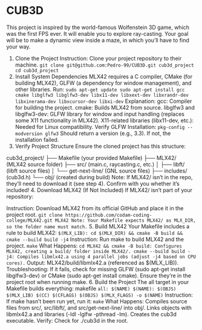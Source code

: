 # CUB3D
This project is inspired by the world-famous Wolfenstein 3D game, which was the first FPS ever. It will enable you to explore ray-casting. Your goal will be to make a dynamic view inside a maze, in which you’ll have to find your way.


1. Clone the Project
Instruction: Clone your project repository to their machine.
``
git clone git@github.com:Pedro-99/CUB3D.git cub3d_project
cd cub3d_project
``
2. Install System Dependencies
MLX42 requires a C compiler, CMake (for building MLX42), GLFW (a dependency for window management), and other libraries. Run:
``
sudo apt-get update
sudo apt-get install gcc cmake libglfw3 libglfw3-dev libx11-dev libxext-dev libxrandr-dev libxinerama-dev libxcursor-dev libxi-dev
``
Explanation:
gcc: Compiler for building the project.
cmake: Builds MLX42 from source.
libglfw3 and libglfw3-dev: GLFW library for window and input handling (replaces some X11 functionality in MLX42).
X11-related libraries (libx11-dev, etc.): Needed for Linux compatibility.
Verify GLFW Installation:
``
pkg-config --modversion glfw3
``
Should return a version (e.g., 3.3). If not, the installation failed.
3. Verify Project Structure
Ensure the cloned project has this structure:

cub3d_project/
├── Makefile          (your provided Makefile)
├── MLX42/           (MLX42 source folder)
├── src/             (main.c, raycasting.c, etc.)
│   ├── libft/       (libft source files)
│   └── get-next-line/ (GNL source files)
├── includes/        (cub3d.h)
└── obj/             (created during build)
Note: If MLX42/ isn’t in the repo, they’ll need to download it (see step 4). Confirm with you whether it’s included!
4. Download MLX42 (If Not Included)
If MLX42/ isn’t part of your repository:

Instruction: Download MLX42 from its official GitHub and place it in the project root.
``
git clone https://github.com/codam-coding-college/MLX42.git MLX42
Note: Your Makefile expects MLX42/ as MLX_DIR, so the folder name must match.
``
5. Build MLX42
Your Makefile includes a rule to build MLX42:
``
$(MLX_LIB):
	cd $(MLX_DIR) && cmake -B build && cmake --build build -j4
``
Instruction: Run make to build MLX42 and the project.
``
make
``
What Happens:
``
cd MLX42 && cmake -B build: Configures MLX42, creating a build/ folder inside MLX42/.
cmake --build build -j4: Compiles libmlx42.a using 4 parallel jobs (adjust -j4 based on CPU cores).
``
Output: MLX42/build/libmlx42.a (referenced as $(MLX_LIB)).
Troubleshooting:
If it fails, check for missing GLFW (sudo apt-get install libglfw3-dev) or CMake (sudo apt-get install cmake).
Ensure they’re in the project root when running make.
6. Build the Project
The all target in your Makefile builds everything:
makefile
``
all: $(NAME)
$(NAME): $(OBJS) $(MLX_LIB)
	$(CC) $(CFLAGS) $(OBJS) $(MLX_FLAGS) -o $(NAME)
``
Instruction: If make hasn’t been run yet, run it:
``
make
``
What Happens:
Compiles source files from src/, src/libft/, and src/get-next-line/ into obj/.
Links objects with libmlx42.a and libraries (-ldl -lglfw -pthread -lm).
Creates the cub3d executable.
Verify: Check for ./cub3d in the root.
